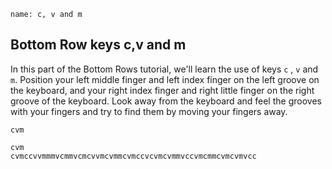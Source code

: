 ﻿
```ngMeta
name: c, v and m
```

## Bottom Row keys c,v and m

In this part of the Bottom Rows tutorial, we'll learn the use of keys `c` , `v` and `m`.
Position your left middle finger and left index finger on the left groove on the keyboard, and your right index finger and right little finger on the right groove of the keyboard. Look away from the keyboard and feel the grooves with your fingers and try to find them by moving your fingers away.


```trytyping
cvm
```

```practicetyping
cvm
cvmccvvmmmvcmmvcmcvvmcvmmcvmccvcvmcvmmvccvmcmmcvmcvmvcc
```

